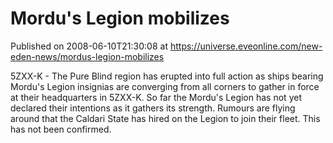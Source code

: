 # Mordu's Legion mobilizes
Published on 2008-06-10T21:30:08 at https://universe.eveonline.com/new-eden-news/mordus-legion-mobilizes

5ZXX-K - The Pure Blind region has erupted into full action as ships bearing Mordu's Legion insignias are converging from all corners to gather in force at their headquarters in 5ZXX-K. So far the Mordu's Legion has not yet declared their intentions as it gathers its strength. Rumours are flying around that the Caldari State has hired on the Legion to join their fleet. This has not been confirmed.
